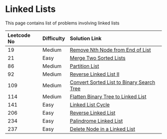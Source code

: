 # Linked Lists

This page contains list of problems involving linked lists

| Leetcode No | Difficulty | Solution Link |
| :--- | :--- | :--- |
| 19 | Medium | [Remove Nth Node from End of List](leetcode-medium/leetcode-19-remove-nth-node-from-end-of-list.md) |
| 21 | Easy | [Merge Two Sorted Lists](leetcode-easy/leetcode-21-merge-two-sorted-lists.md) |
| 86 | Medium | [Partition List](leetcode-medium/leetcode-86-partition-list.md) |
| 92 | Medium | [Reverse Linked List II](leetcode-medium/leetcode-92-reverse-linked-list-ii.md) |
| 109 | Medium | [Convert Sorted List to Binary Search Tree](leetcode-medium/leetcode-109-convert-sorted-list-to-binary-search-tree.md) |
| 114 | Medium | [Flatten Binary Tree to Linked List](leetcode-medium/leetcode-114-flatten-binary-tree-to-linked-list.md) |
| 141 | Easy | [Linked List Cycle](leetcode-easy/leetcode-141-linked-list-cycle.md) |
| 206 | Easy | [Reverse Linked List](leetcode-easy/leetcode-206-reverse-linked-list.md) |
| 234 | Easy | [Palindrome Linked List](leetcode-easy/leetcode-234-palindrome-linked-list.md) |
| 237 | Easy | [Delete Node in a Linked List](leetcode-easy/leetcode-237-delete-node-in-a-linked-list.md) |





